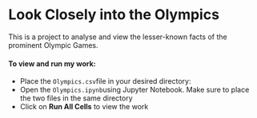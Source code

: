 # Look Closely into the Olympics

This is a project to analyse and view the lesser-known facts of the prominent Olympic Games.

#### To view and run my work:
* Place the `Olympics.csv`file in your desired directory:
* Open the `Olympics.ipynb`using Jupyter Notebook. Make sure to place the two files in the same directory 
* Click on  **Run All Cells** to view the work 

